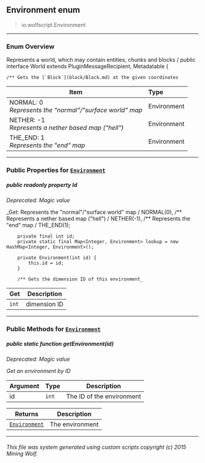 ## Environment __enum__

>io.wolfscript.Environment

---

### Enum Overview

Represents a world, which may contain entities, chunks and blocks /
public interface World extends PluginMessageRecipient, Metadatable {

    /** Gets the [`Block`](block/Block.md) at the given coordinates

Item | Type   
--- | :--- 
NORMAL: 0<br> _Represents the "normal"/"surface world" map_ | Environment
NETHER: -1<br> _Represents a nether based map ("hell")_ | Environment
THE_END: 1<br> _Represents the "end" map_ | Environment



---


### Public Properties for [`Environment`](Environment.md)

##### <a id='id'></a>public  readonly property __Id__
_Deprecated: Magic value_

_Get: Represents the "normal"/"surface world" map /
        NORMAL(0),
        /** Represents a nether based map ("hell") /
        NETHER(-1),
        /** Represents the "end" map /
        THE_END(1);

        private final int id;
        private static final Map<Integer, Environment> lookup = new HashMap<Integer, Environment>();

        private Environment(int id) {
            this.id = id;
        }

        /** Gets the dimension ID of this environment_

Get | Description
--- | --- 
`int` | dimension ID



---

### Public Methods for [`Environment`](Environment.md)

##### <a id='getenvironment'></a>public static function __getEnvironment__(id)
_Deprecated: Magic value_

_Get an environment by ID_

Argument | Type | Description  
--- | --- | --- 
id | `int` | The ID of the environment

Returns | Description
--- | --- 
[`Environment`](Environment.md) | The environment


---


###### This file was system generated using custom scripts copyright (c) 2015 Mining Wolf.
	

